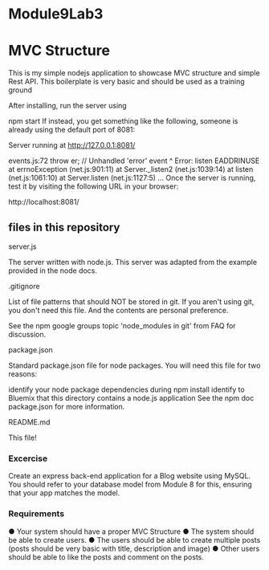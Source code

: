 # Module9Lab3

# MVC Structure

This is my simple nodejs application to showcase MVC structure and simple Rest API. This boilerplate is very basic and should be used as a training ground

After installing, run the server using

npm start
If instead, you get something like the following, someone is already using the default port of 8081:

Server running at http://127.0.0.1:8081/

events.js:72
    throw er; // Unhandled 'error' event
              ^
Error: listen EADDRINUSE
    at errnoException (net.js:901:11)
    at Server._listen2 (net.js:1039:14)
    at listen (net.js:1061:10)
    at Server.listen (net.js:1127:5)
    ...
Once the server is running, test it by visiting the following URL in your browser:

http://localhost:8081/

## files in this repository

server.js

The server written with node.js. This server was adapted from the example provided in the node docs.

.gitignore

List of file patterns that should NOT be stored in git. If you aren't using git, you don't need this file. And the contents are personal preference.

See the npm google groups topic 'node_modules in git' from FAQ for discussion.

package.json

Standard package.json file for node packages. You will need this file for two reasons:

identify your node package dependencies during npm install
identify to Bluemix that this directory contains a node.js application
See the npm doc package.json for more information.

README.md

This file!

### Excercise
Create an express back-end application for a Blog website using MySQL. You should refer
to your database model from Module 8 for this, ensuring that your app matches the
model.

### Requirements
● Your system should have a proper MVC Structure
● The system should be able to create users.
● The users should be able to create multiple posts (posts should be very basic with
title, description and image)
● Other users should be able to like the posts and comment on the posts.